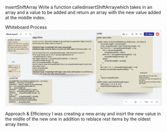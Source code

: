 insertShiftArray
Write a function calledinsertShiftArraywhich takes in an array and a value to be added and return an array with the new value added at the middle index.

Whiteboard Process
![](insertShiftArray1.png)

Approach & Efficiency
I was creating a new array and insirt the new value in the midlle of the new one in addition to reblace rest items by the oldest array items.


